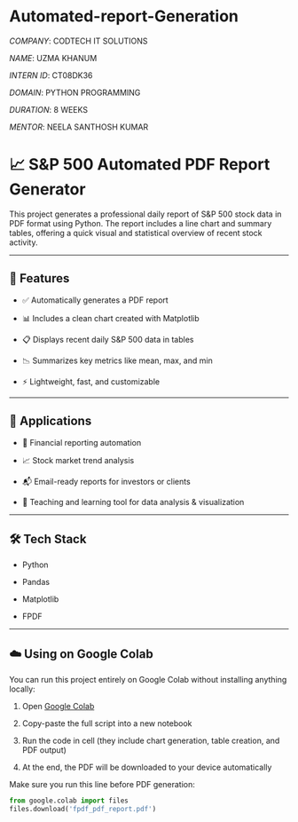 # Automated-report-Generation

*COMPANY*: CODTECH IT SOLUTIONS

*NAME*: UZMA KHANUM

*INTERN ID*: CT08DK36

*DOMAIN*: PYTHON PROGRAMMING

*DURATION*: 8 WEEKS

*MENTOR*: NEELA SANTHOSH KUMAR

# 📈 S&P 500 Automated PDF Report Generator

This project generates a professional daily report of S&P 500 stock data in PDF format using Python. The report includes a line chart and summary tables, offering a quick visual and statistical overview of recent stock activity.

---

## 🚀 Features

- ✅ Automatically generates a PDF report
  
- 📊 Includes a clean chart created with Matplotlib
  
- 📋 Displays recent daily S&P 500 data in tables
  
- 📉 Summarizes key metrics like mean, max, and min
  
- ⚡ Lightweight, fast, and customizable

---

## 🧠 Applications

- 📁 Financial reporting automation

- 📈 Stock market trend analysis
  
- 📬 Email-ready reports for investors or clients
  
- 🧪 Teaching and learning tool for data analysis & visualization

---

## 🛠️ Tech Stack

- Python
  
- Pandas
  
- Matplotlib
  
- FPDF

---

## ☁️ Using on Google Colab

You can run this project entirely on Google Colab without installing anything locally:

1. Open [Google Colab](https://colab.research.google.com/)
  
2. Copy-paste the full script into a new notebook
   
3. Run the code in cell (they include chart generation, table creation, and PDF output)
   
4. At the end, the PDF will be downloaded to your device automatically

Make sure you run this line before PDF generation:
```python
from google.colab import files
files.download('fpdf_pdf_report.pdf')
